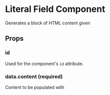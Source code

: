# Literal Field Component

Generates a block of HTML content given

## Props

### id

Used for the component's `id` attribute.

### data.content (required)

Content to be populated with
